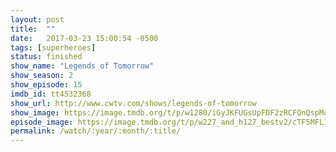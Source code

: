 ```yaml
---
layout: post
title:  ""
date:   2017-03-23 15:00:54 -0500
tags: [superheroes]
status: finished
show_name: "Legends of Tomorrow"
show_season: 2
show_episode: 15
imdb_id: tt4532368
show_url: http://www.cwtv.com/shows/legends-of-tomorrow
show_image: https://image.tmdb.org/t/p/w1280/iGyJKFUGsUpFDF2zRCFQnQspMql.jpg
episode_image: https://image.tmdb.org/t/p/w227_and_h127_bestv2/cTF5MFL1ViFAAJFyseyRQsUyry6.jpg
permalink: /watch/:year/:month/:title/
---
```

